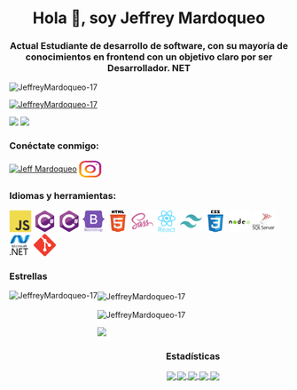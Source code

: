 <!-- <head>
 <link rel="stylesheet" href="style.css">
<link>
</head>
<div class = "header">
<div class = "imgenes">
<img class = "perfil"src="./PROPUESTA1.svg" alt="Mi silueta" width="900" height="450" >  </div>
</div>
<h1 align="center">Holaa 👋, Mi nombre Jeffrey Mardoqueo</h1>
<h3 align="center">Actual Estudiante de desarrollo de software, con su mayoría de conocimientos en frontend con un objetivo claro por ser Desarrollador .NET </h3>
<p>Me apasiona adquirir conocimientos avanzados en desarrollo de aplicaciones web para crear soluciones innovadoras y eficientes. Mi objetivo es desarrollar sistemas que me permitan alcanzar mis metas personales y proyectos de vida, utilizando tecnologías como C#, JavaScript, y frameworks como Bootstrap y Teliwin.</p>
<p>Ademas soy una persona que cuando no estoy estudiando, procuro tener actividad fisica que me ayuda a liberar mi estres y regresar con energias renobadas, creo que si tengo una buena salud puedo rendir el 100% por eso para mi es muy importante eso, para poder brindar mi mayor esfuerzo y mejores soluciones a dibersos problemas que se me presenten en los ambitos de desarrollo. 💻💖</p>

- 🔭 Actualmente estoy trabajando en un proyecto de **Sistema de sitas par masajista**

- 📫 Puedes escribeme al correo **jeffreymardoqueo260@gmail.com**

- ⚡ Mi personalidad es ser relajado, siempre trato de **ser optimista**

<h3 align="left">Conecta conmigo:</h3>
<p align="left ">
<a href="https://linkedin.com/in/jeffrey mardoqueo jiménez santos" target="blank"><img align="center" src="./linkedin.png" alt="jeffrey mardoqueo jiménez santos" height="50" width="50" /></a>
<a href="https://fb.com/jeff mardoqueo" target="blank"><img align="center" src="./facebook.png" alt="jeff mardoqueo" height="50" width="50" /></a>
<a href="https://instagram.com /jeff mardoqueo" target="blank"><img align="center" src="./instagram.png" alt="jeff mardoqueo" height="50" width="50" /></a>
</p>

<h3 align = "left">🔥 Mis estadisticas: </h3>
<div style="display: grid; grid-template-columns: 1fr 1fr; gap: 10px;">
    <div style="display: flex; flex-direction: column;">
        <img src="https://github-readme-stats.vercel.app/api?username=jeffreymardoqueo-17&show_icons=true&locale=en&theme=dark" alt="jeffreymardoqueo-17" style="height: 200px; border: 5px solid #EE96F9;">
        <img src="https://github-readme-stats.vercel.app/api/top-langs?username=jeffreymardoqueo-17&show_icons=true&locale=en&layout=compact&theme=dark" alt="jeffreymardoqueo-17" style="height: 200px; width: 360px; border: 5px solid #EE96F9;">
    </div>
    <img src="https://github-readme-streak-stats.herokuapp.com/?user=jeffreymardoqueo-17&theme=dark" alt="jeffreymardoqueo-17" style="width: 100%; border: 5px solid #EE96F9;">
</div> -->
<h1 align="center">Hola 👋, soy Jeffrey Mardoqueo</h1>
<h3 align="center">Actual Estudiante de desarrollo de software, con su mayoría de conocimientos en frontend con un objetivo claro por ser Desarrollador. NET</h3>
<p align="left"> <img src="https://komarev.com/ghpvc/?username=JeffreyMardoqueo-17&label=Profile%20views&color=0e75b6&style=flat" alt="JeffreyMardoqueo-17" /> </p>

<p align="left"> <a href="https://github.com/ryo-ma/github-profile-tropic"><img src="https://github-profile -trofeo.vercel.app/?username=JeffreyMardoqueo-17&theme=" alt="JeffreyMardoqueo-17" /></a> </p>

<div> <a href="https://github.com/JeffreyMardoqueo- 17" target="_blank"><img src="https://img.shields.io/badge/GitHub-100000?style=for-the-badge&logo=github&logoColor=white" target="_blank"></a >
<a href="https://instagram.com/@jeffMardoqueo" target="_blank"><img src="https://img.shields.io/badge/Instagram-E4405F?style=for-the- badge&logo=instagram&logoColor=white" target="_blank"></a>
</div> <h3 align="left">Conéctate conmigo:</h3>
<p align="left">
<a href="https ://fb.com/Jeff Mardoqueo" target="blank"><img align="center" src="https://raw.githubusercontent.com/teamedwardforever/Readme-Generator/71f25dd8b98329b168142a6b782a107b75eab178/svg/Social/facebook. svg" alt="Jeff Mardoqueo" height="30" width="40" /></a> <a href="https://instagram.com/@jeffMardoqueo" target="blank"><img align= "center" src="https://raw.githubusercontent.com/teamedwardforever/Readme-Generator/71f25dd8b98329b168142a6b782a107b75eab178/svg/Social/instagram.svg" alt="@jeffMardoqueo" height="30" width="40" /> </a> </p>

<h3 align="left">Idiomas y herramientas:</h3>
<p align="left">
<img src="https://raw.githubusercontent.com/teamedwardforever/Readme-Generator/71f25dd8b98329b168142a6b782a107b75eab178/svg/Skills/Languages/javascript-original.svg" alt="Javascript" width="40" height="40" />
<img src="https://raw.githubusercontent.com/teamedwardforever/Readme-Generator/71f25dd8b98329b168142a6b782a107b75eab178/svg/Skills/Languages/csharp-original.svg" alt="Csharp" width="40" height="40" />
<img src="https://raw.githubusercontent.com/teamedwardforever/Readme-Generator/71f25dd8b98329b168142a6b782a107b75eab178/svg/Skills/Languages/csharp-original.svg" alt="Csharp" width="40" height="40" />
<img src="https://raw.githubusercontent.com/teamedwardforever/Readme-Generator/71f25dd8b98329b168142a6b782a107b75eab178/svg/Skills/Frontend/bootstrap-plain-wordmark.svg" alt="Bootstrap" width="40" height="40"/>
<img src="https://raw.githubusercontent.com/teamedwardforever/Readme-Generator/71f25dd8b98329b168142a6b782a107b75eab178/svg/Skills/Frontend/html5-original-wordmark.svg" alt="HTML" width="40" height="40"/>
<img src="https://raw.githubusercontent.com/teamedwardforever/Readme-Generator/71f25dd8b98329b168142a6b782a107b75eab178/svg/Skills/Frontend/sass-original.svg" alt="Sass" width="40" height="40"/>
<img src="https://raw.githubusercontent.com/teamedwardforever/Readme-Generator/71f25dd8b98329b168142a6b782a107b75eab178/svg/Skills/Frontend/react-original-wordmark.svg" alt="React" width="40" height="40"/>
<img src="https://raw.githubusercontent.com/teamedwardforever/Readme-Generator/71f25dd8b98329b168142a6b782a107b75eab178/svg/Skills/Frontend/tailwindcss-icon.svg" alt="Tailwindcss" width="40" height="40"/>
<img src="https://raw.githubusercontent.com/teamedwardforever/Readme-Generator/71f25dd8b98329b168142a6b782a107b75eab178/svg/Skills/Frontend/css3-original-wordmark.svg" alt="Css" width="40" height="40"/>
<img src="https://raw.githubusercontent.com/teamedwardforever/Readme-Generator/71f25dd8b98329b168142a6b782a107b75eab178/svg/Skills/Backend/nodejs-original-wordmark.svg" alt="NodeJs" width="40" height="40"/>
<img src="https://raw.githubusercontent.com/teamedwardforever/Readme-Generator/71f25dd8b98329b168142a6b782a107b75eab178/svg/Skills/Database/microsoft-sql-server-logo.svg" alt="Microsoft Sql Server" width="40" height="40"/>
<img src="https://raw.githubusercontent.com/teamedwardforever/Readme-Generator/71f25dd8b98329b168142a6b782a107b75eab178/svg/Skills/Framework/dot-net-original-wordmark.svg" alt="Dot Net" width="40" height="40"/>
<img src="https://raw.githubusercontent.com/teamedwardforever/Readme-Generator/71f25dd8b98329b168142a6b782a107b75eab178/svg/Skills/Other/git-scm-icon.svg" alt="Git" width="40" height="40"/>
</p>

<h3 align="left">Estrellas</h3>
<img align="left" height="180em" src="https://github-readme-stats.vercel.app/api/top- langs/?username=JeffreyMardoqueo-17&layout=compact&theme=radical" alt=JeffreyMardoqueo-17 />

<p> <img align="center" height="180em" src="https://github-readme-stats. vercel.app/api?username=JeffreyMardoqueo-17&show_icons=true&locale=en&theme=radical" alt="JeffreyMardoqueo-17" /></p>

<p><img align="center" height="180em" src="https ://github-readme-streak-stats.herokuapp.com/?user=JeffreyMardoqueo-17&theme=radical" alt="JeffreyMardoqueo-17" /></p>

<img src="https://user-images. githubusercontent.com/73097560/115834477-dbab4500-a447-11eb-908a-139a6edaec5c.gif"> <h3 align="center">Estadísticas</h3>
<div align="center">
<a href="https:/ /github.com/JeffreyMardoqueo-17">
<img align="center" src="http://github-profile-summary-cards.vercel.app/api/cards/stats?username=JeffreyMardoqueo-17&theme=rose_pine" height="180em" />
<img align="center" src="http://github-profile-summary-cards.vercel.app/api/cards/most-commit-language?username=JeffreyMardoqueo-17&theme=rose_pine " height="180em" />
<img align="center" src="http://github-profile-summary-cards.vercel.app/api/cards/repos-per-language?username=JeffreyMardoqueo-17&theme= rose_pine" height="180em" />
<img align="center" src="http://github-profile-summary-cards.vercel.app/api/cards/productive-time?username=JeffreyMardoqueo-17&theme=2077 " height="180em" />
<img align="center" src="http://github-profile-summary-cards.vercel.app/api/cards/profile-details?username=JeffreyMardoqueo-17&theme=2077" altura="180em" />
</div>
